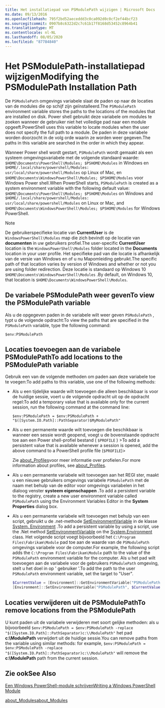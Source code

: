 ```yaml
---
title: Het installatiepad van PSModulePath wijzigen | Microsoft Docs
ms.date: 09/13/2016
ms.openlocfilehash: 795f2bd52aeceddd3c0ca092d0c0cf2ef44bcf23
ms.sourcegitcommit: 0907b8c6322d2c7c61b17f8168d53452c8964b41
ms.translationtype: MT
ms.contentlocale: nl-NL
ms.lasthandoff: 08/05/2020
ms.locfileid: "87784840"
---
```

# <a name="modifying-the-psmodulepath-installation-path"></a><span data-ttu-id="9dd65-102">Het PSModulePath-installatiepad wijzigen</span><span class="sxs-lookup"><span data-stu-id="9dd65-102">Modifying the PSModulePath Installation Path</span></span>

<span data-ttu-id="9dd65-103">De `PSModulePath` omgevings variabele slaat de paden op naar de locaties van de modules die op schijf zijn geïnstalleerd.</span><span class="sxs-lookup"><span data-stu-id="9dd65-103">The `PSModulePath` environment variable stores the paths to the locations of the modules that are installed on disk.</span></span> <span data-ttu-id="9dd65-104">Power shell gebruikt deze variabele om modules te zoeken wanneer de gebruiker niet het volledige pad naar een module opgeeft.</span><span class="sxs-lookup"><span data-stu-id="9dd65-104">PowerShell uses this variable to locate modules when the user does not specify the full path to a module.</span></span> <span data-ttu-id="9dd65-105">De paden in deze variabele worden doorzocht in de volg orde waarin ze worden weer gegeven.</span><span class="sxs-lookup"><span data-stu-id="9dd65-105">The paths in this variable are searched in the order in which they appear.</span></span>

<span data-ttu-id="9dd65-106">Wanneer Power shell wordt gestart, `PSModulePath` wordt gemaakt als een systeem omgevingsvariabele met de volgende standaard waarde: `$HOME\Documents\PowerShell\Modules; $PSHOME\Modules` in Windows en `$HOME/.local/share/powershell/Modules: usr/local/share/powershell/Modules` op Linux of Mac, en `$HOME\Documents\WindowsPowerShell\Modules; $PSHOME\Modules` voor Windows Power shell.</span><span class="sxs-lookup"><span data-stu-id="9dd65-106">When PowerShell starts, `PSModulePath` is created as a system environment variable with the following default value: `$HOME\Documents\PowerShell\Modules; $PSHOME\Modules` on Windows and `$HOME/.local/share/powershell/Modules: usr/local/share/powershell/Modules` on Linux or Mac, and `$HOME\Documents\WindowsPowerShell\Modules; $PSHOME\Modules` for Windows PowerShell.</span></span>

> [!NOTE]
> <span data-ttu-id="9dd65-107">De gebruikerspecifieke locatie van **CurrentUser** is de `WindowsPowerShell\Modules` map die zich bevindt op de locatie van **documenten** in uw gebruikers profiel.</span><span class="sxs-lookup"><span data-stu-id="9dd65-107">The user-specific **CurrentUser** location is the `WindowsPowerShell\Modules` folder located in the **Documents** location in your user profile.</span></span> <span data-ttu-id="9dd65-108">Het specifieke pad van die locatie is afhankelijk van de versie van Windows en of u nu Mapomleiding gebruikt.</span><span class="sxs-lookup"><span data-stu-id="9dd65-108">The specific path of that location varies by version of Windows and whether or not you are using folder redirection.</span></span> <span data-ttu-id="9dd65-109">Deze locatie is standaard op Windows 10 `$HOME\Documents\WindowsPowerShell\Modules` .</span><span class="sxs-lookup"><span data-stu-id="9dd65-109">By default, on Windows 10, that location is `$HOME\Documents\WindowsPowerShell\Modules`.</span></span>

## <a name="to-view-the-psmodulepath-variable"></a><span data-ttu-id="9dd65-110">De variabele PSModulePath weer geven</span><span class="sxs-lookup"><span data-stu-id="9dd65-110">To view the PSModulePath variable</span></span>

<span data-ttu-id="9dd65-111">Als u de opgegeven paden in de variabele wilt weer geven `PSModulePath` , typt u de volgende opdracht:</span><span class="sxs-lookup"><span data-stu-id="9dd65-111">To view the paths that are specified in the `PSModulePath` variable, type the following command:</span></span>

`$env:PSModulePath`

## <a name="to-add-locations-to-the-psmodulepath-variable"></a><span data-ttu-id="9dd65-112">Locaties toevoegen aan de variabele PSModulePath</span><span class="sxs-lookup"><span data-stu-id="9dd65-112">To add locations to the PSModulePath variable</span></span>

<span data-ttu-id="9dd65-113">Gebruik een van de volgende methoden om paden aan deze variabele toe te voegen:</span><span class="sxs-lookup"><span data-stu-id="9dd65-113">To add paths to this variable, use one of the following methods:</span></span>

- <span data-ttu-id="9dd65-114">Als u een tijdelijke waarde wilt toevoegen die alleen beschikbaar is voor de huidige sessie, voert u de volgende opdracht uit op de opdracht regel:</span><span class="sxs-lookup"><span data-stu-id="9dd65-114">To add a temporary value that is available only for the current session, run the following command at the command line:</span></span>

  `$env:PSModulePath = $env:PSModulePath + "$([System.IO.Path]::PathSeparator)$MyModulePath"`

- <span data-ttu-id="9dd65-115">Als u een permanente waarde wilt toevoegen die beschikbaar is wanneer een sessie wordt geopend, voegt u de bovenstaande opdracht toe aan een Power shell-profiel bestand ( `$PROFILE` ) ></span><span class="sxs-lookup"><span data-stu-id="9dd65-115">To add a persistent value that is available whenever a session is opened, add the above command to a PowerShell profile file (`$PROFILE`)></span></span>

  <span data-ttu-id="9dd65-116">Zie [about_Profiles](/powershell/module/microsoft.powershell.core/about/about_profiles)voor meer informatie over profielen.</span><span class="sxs-lookup"><span data-stu-id="9dd65-116">For more information about profiles, see [about_Profiles](/powershell/module/microsoft.powershell.core/about/about_profiles).</span></span>

- <span data-ttu-id="9dd65-117">Als u een permanente variabele wilt toevoegen aan het REGI ster, maakt u een nieuwe gebruikers omgevings variabele `PSModulePath` met de naam met behulp van de editor voor omgevings variabelen in het dialoog venster **systeem eigenschappen** .</span><span class="sxs-lookup"><span data-stu-id="9dd65-117">To add a persistent variable to the registry, create a new user environment variable called `PSModulePath` using the Environment Variables Editor in the **System Properties** dialog box.</span></span>

- <span data-ttu-id="9dd65-118">Als u een permanente variabele wilt toevoegen met behulp van een script, gebruikt u de .net-methode [SetEnvironmentVariable](/dotnet/api/system.environment.setenvironmentvariable) in de klasse [System. Environment](/dotnet/api/system.environment) .</span><span class="sxs-lookup"><span data-stu-id="9dd65-118">To add a persistent variable by using a script, use the .Net method [SetEnvironmentVariable](/dotnet/api/system.environment.setenvironmentvariable) on the [System.Environment](/dotnet/api/system.environment) class.</span></span> <span data-ttu-id="9dd65-119">Het volgende script voegt bijvoorbeeld het `C:\Program Files\Fabrikam\Module` pad toe aan de waarde van de `PSModulePath` omgevings variabele voor de computer.</span><span class="sxs-lookup"><span data-stu-id="9dd65-119">For example, the following script adds the `C:\Program Files\Fabrikam\Module` path to the value of the `PSModulePath` environment variable for the computer.</span></span> <span data-ttu-id="9dd65-120">Als u het pad wilt toevoegen aan de variabele voor de gebruikers `PSModulePath` omgeving, stelt u het doel in op ' gebruiker '.</span><span class="sxs-lookup"><span data-stu-id="9dd65-120">To add the path to the user `PSModulePath` environment variable, set the target to "User".</span></span>

  ```powershell
  $CurrentValue = [Environment]::GetEnvironmentVariable("PSModulePath", "Machine")
  [Environment]::SetEnvironmentVariable("PSModulePath", $CurrentValue + [System.IO.Path]::PathSeparator + "C:\Program Files\Fabrikam\Modules", "Machine")

  ```

## <a name="to-remove-locations-from-the-psmodulepath"></a><span data-ttu-id="9dd65-121">Locaties verwijderen uit de PSModulePath</span><span class="sxs-lookup"><span data-stu-id="9dd65-121">To remove locations from the PSModulePath</span></span>

<span data-ttu-id="9dd65-122">U kunt paden uit de variabele verwijderen met soort gelijke methoden: als u bijvoorbeeld `$env:PSModulePath = $env:PSModulePath -replace "$([System.IO.Path]::PathSeparator)c:\\ModulePath"` het pad **c:\ModulePath** verwijdert uit de huidige sessie.</span><span class="sxs-lookup"><span data-stu-id="9dd65-122">You can remove paths from the variable using similar methods: for example, `$env:PSModulePath = $env:PSModulePath -replace "$([System.IO.Path]::PathSeparator)c:\\ModulePath"` will remove the **c:\ModulePath** path from the current session.</span></span>

## <a name="see-also"></a><span data-ttu-id="9dd65-123">Zie ook</span><span class="sxs-lookup"><span data-stu-id="9dd65-123">See Also</span></span>

[<span data-ttu-id="9dd65-124">Een Windows PowerShell-module schrijven</span><span class="sxs-lookup"><span data-stu-id="9dd65-124">Writing a Windows PowerShell Module</span></span>](./writing-a-windows-powershell-module.md)

[<span data-ttu-id="9dd65-125">about_Modules</span><span class="sxs-lookup"><span data-stu-id="9dd65-125">about_Modules</span></span>](/powershell/module/microsoft.powershell.core/about/about_modules)
